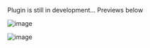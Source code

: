 Plugin is still in development... Previews below

![image](https://github.com/LinuxBeaver/Gimp-Balls-and-Confetti-Plugin/assets/78667207/7e2d3599-7af6-4eaf-af4a-3dc29c9ef375)

![image](https://github.com/LinuxBeaver/Gimp-Balls-and-Confetti-Plugin/assets/78667207/6529e533-2ec3-43f9-aa90-df9f94220475)
